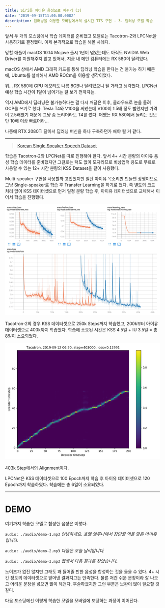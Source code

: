 ```yaml
---
title: Siri를 아이유 음성으로 바꾸기 (3)
date: "2019-09-15T11:00:00.000Z"
description: 딥러닝을 이용한 모바일에서의 실시간 TTS 구현 - 3. 딥러닝 모델 학습
---
```


앞서 두 개의 포스팅에서 학습 데이터를 준비했고 모델로는 Tacotron-2와 LPCNet을 사용하기로 결정했다. 이제 본격적으로 학습을 해볼 차례다.

망할 애플이 macOS 10.14 Mojave 출시 1년이 넘었는데도 아직도 NVIDIA Web Driver를 지원해주지 않고 있어서, 지금 내 메인 컴퓨터에는 RX 580이 달려있다.

macOS 상에서 AMD 그래픽 카드를 통해 딥러닝 학습을 한다는 건 불가능 하기 때문에, Ubuntu를 설치해서 AMD ROCm을 이용할 생각이었다.

뭐... RX 580에 GPU 메모리도 나름 8GB나 달려있으니 될 거라고 생각했다. LPCNet 예상 학습 시간이 1달이 넘어가는 걸 보기 전까지는.

역시 AMD에서 딥러닝은 불가능하다는 걸 다시 깨달은 이후, 클라우드로 눈을 돌려 GCP를 쓰기로 했다. Tesla T4와 V100을 써봤는데 V100이 1.5배 정도 빨랐지만 가격이 2.5배였기 때문에 그냥 좀 느리더라도 T4를 썼다. 어쨌든 RX 580에서 돌리는 것보단 10배 이상 빠르더라...

나중에 RTX 2080Ti 달아서 딥러닝 머신을 하나 구축하던가 해야 될 거 같다.

---

> [Korean Single Speaker Speech Dataset](https://www.kaggle.com/bryanpark/korean-single-speaker-speech-dataset)

학습은 Tacotron-2와 LPCNet를 따로 진행해야 한다. 앞서 4+ 시간 분량의 아이유 음성 학습 데이터를 준비했지만 그걸로는 턱도 없이 모자라므로 비상업적 용도로 무료로 사용할 수 있는 12+ 시간 분량의 KSS Dataset을 같이 사용했다.

Multi-speaker 구현을 사용할까 고민했지만 일단 아이유 목소리만 만들면 장땡이므로 그냥 Single-speaker로 학습 후 Transfer Learning을 하기로 했다. 즉 별도의 코드 처리 없이 KSS 데이터셋으로 먼저 일정 분량 학습 후, 아이유 데이터셋으로 교체해서 이어서 학습을 진행했다.

![Tacotron-2 TensorBoard](./images/tacotron-tensorboard.jpg)

Tacotron-2의 경우 KSS 데이터셋으로 250k Steps까지 학습했고, 200k부터 아이유 데이터셋으로 400k까지 학습했다. 학습에 소요된 시간은 KSS 4.5일 + IU 3.5일 = 총 8일이 소요되었다.

![Tacotron-2 Alignment](./images/tacotron-alignment.png)

403k Step에서의 Alignment이다.

LPCNet은 KSS 데이터셋으로 100 Epoch까지 학습 후 아이유 데이터셋으로 120 Epoch까지 학습하였다. 학습에는 총 6일이 소요되었다.

---

DEMO
=====

여기까지 학습한 모델로 합성한 음성은 이렇다.

`audio: ./audio/demo-1.mp3`
_안녕하세요. 호텔 델루나에서 장만월 역을 맡은 아이유 입니다._

`audio: ./audio/demo-2.mp3`
_다음은 오늘 날씨입니다._

`audio: ./audio/demo-3.mp3`
_웹에서 다음 결과를 찾았습니다._


노이즈가 없진 않지만 그래도 꽤 들어줄 만한 음성을 합성하는 것을 들을 수 있다. 4+ 시간 정도의 데이터셋으로 얻어낸 결과치고는 만족한다. 물론 저건 쉬운 문장이라 잘 나오고 어려운 문장을 넣으면 많이 헤맨다. 후술하겠지만 그런 부분은 보완이 많이 필요할 것 같다.

다음 포스팅에선 이렇게 학습한 모델을 모바일에 포팅하는 과정이 이어진다.
